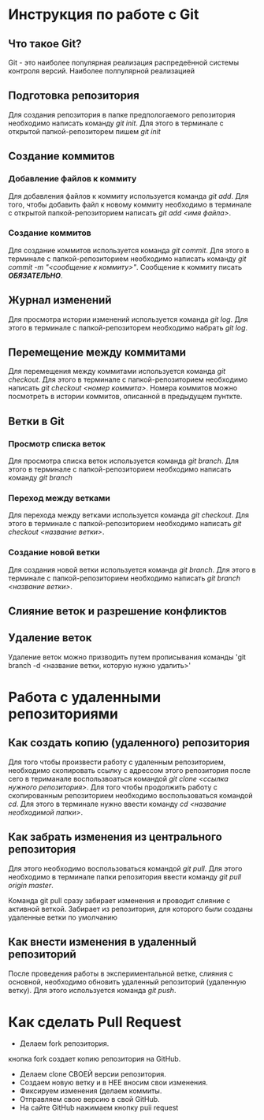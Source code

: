 # Инструкция по работе с Git

## Что такое Git?
Git - это наиболее популярная реализация распредеённой системы контроля версий. Наиболее полпулярной реализацией 

## Подготовка репозитория
Для создания репозитория в папке предпологаемого репозитория необходимо написать команду *git init*. Для этого в терминале с открытой папкой-репозиторем пишем *git init*

## Создание коммитов

### Добавление файлов к коммиту
Для добавления файлов к коммиту используется команда *git add*. Для того, чтобы добавить файл к новому коммиту необходимо в терминале с открытой папкой-репозиторием написать *git add <имя файла>*.

### Создание коммитов
Для создание коммитов используется команда *git commit*. Для этого в терминале с папкой-репозиторием необходимо написать команду *git commit -m "<сообщение к коммиту>"*. Сообщение к коммиту писать ***ОБЯЗАТЕЛЬНО***. 

## Журнал изменений
Для просмотра истории изменений используется команда *git log*. Для этого в терминале с папкой-репозиторем необходимо набрать *git log*.

## Перемещение между коммитами
Для перемещения между коммитами используется команда *git checkout*. Для этого в терминале с папкой-репозиторием необходимо написать *git checkout <номер коммита>*. Номера коммитов можно посмотреть в истории коммитов, описанной в предыдущем пунткте.

## Ветки в Git

### Просмотр списка веток
Для просмотра списка веток используется команда *git branch*. Для этого в терминале с папкой-репозиторием необходимо написать команду *git branch*

### Переход между ветками
Для перехода между ветками используется команда *git checkout*. Для этого в терминале с папкой-репозиторием необходимо написать *git checkout <название ветки>*.


### Создание новой ветки
Для создания новой ветки используется команда *git branch*. Для этого в терминале с папкой-репозиторием необходимо написать *git branch <название ветки>*.

## Слияние веток и разрешение конфликтов

## Удаление веток

Удаление веток можно призводить путем прописывания команды 'git branch -d <название ветки, которую нужно удалить>' 
# Работа с удаленными репозиториями

## Как создать копию (удаленного) репозитория

Для того чтобы произвести работу с удаленным репозиторием, необходимо скопировать ссылку с адрессом этого репозитория после сего в териманале воспользвоаться командой *git clone <ссылка нужного репозитория>*. 
Для того чтобы продолжить работу с скопированным репозиторием необходимо воспользоваться командой *cd*.
Для этого в терминале нужно ввести команду *cd <название необходимой папки>*.

## Как забрать изменения из центрального репозитория
Для этого необходимо воспользоваться командой *git pull*. Для этого необходимо в терминале папки репозитория ввести команду *git pull origin master*.

Команда git pull сразу забирает изменения и проводит слияние с активной веткой. Забирает из репозитория, для которого были созданы удаленные ветки по умолчанию

## Как внести изменения в удаленный репозиторий
После проведения работы в экспериментальной ветке, слияния с основной, необходимо обновить удаленный репозиторий (удаленную ветку). Для этого используется команда *git push*.

# Как сделать Pull Request 
* Делаем fork репозитория.

кнопка fork создает копию репозитория на GitHub.
* Делаем clone СВОЕЙ версии репозитория.
* Создаем новую ветку и в НЕЕ вносим свои изменения. 
* Фиксируем изменения (делаем коммиты.
* Отправляем свою версию в свой GitHub.
* На сайте GitHub нажимаем кнопку puii request
